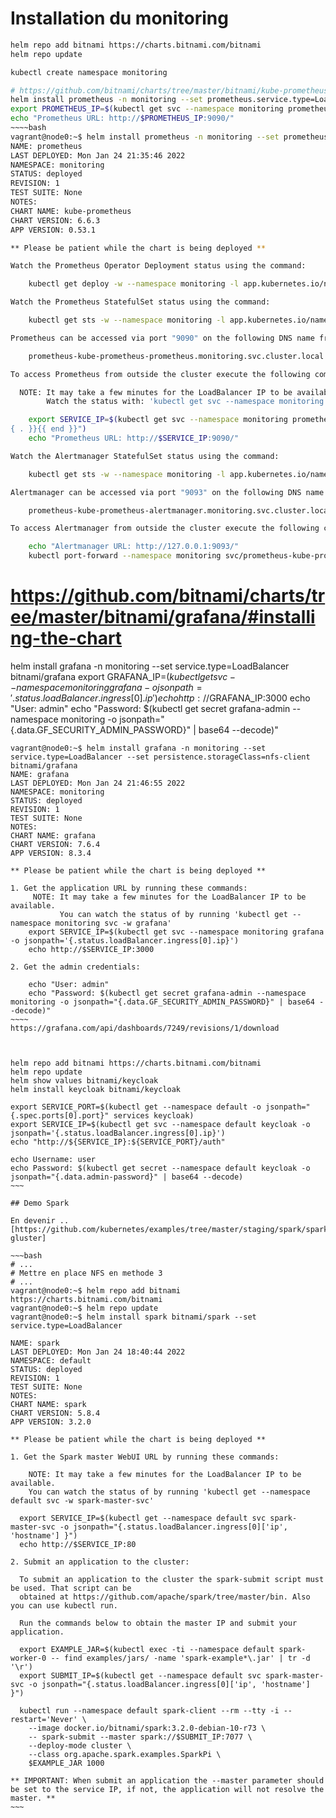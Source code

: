# Installation du monitoring

~~~bash
helm repo add bitnami https://charts.bitnami.com/bitnami
helm repo update

kubectl create namespace monitoring

# https://github.com/bitnami/charts/tree/master/bitnami/kube-prometheus/#installing-the-chart
helm install prometheus -n monitoring --set prometheus.service.type=LoadBalancer bitnami/kube-prometheus
export PROMETHEUS_IP=$(kubectl get svc --namespace monitoring prometheus-kube-prometheus-prometheus --template "{{ range (index .status.loadBalancer.ingress 0) }}{{ . }}{{ end }}")
echo "Prometheus URL: http://$PROMETHEUS_IP:9090/"
~~~~bash
vagrant@node0:~$ helm install prometheus -n monitoring --set prometheus.service.type=LoadBalancer bitnami/kube-prometheus
NAME: prometheus
LAST DEPLOYED: Mon Jan 24 21:35:46 2022
NAMESPACE: monitoring
STATUS: deployed
REVISION: 1
TEST SUITE: None
NOTES:
CHART NAME: kube-prometheus
CHART VERSION: 6.6.3
APP VERSION: 0.53.1

** Please be patient while the chart is being deployed **

Watch the Prometheus Operator Deployment status using the command:

    kubectl get deploy -w --namespace monitoring -l app.kubernetes.io/name=kube-prometheus-operator,app.kubernetes.io/instance=prometheus

Watch the Prometheus StatefulSet status using the command:

    kubectl get sts -w --namespace monitoring -l app.kubernetes.io/name=kube-prometheus-prometheus,app.kubernetes.io/instance=prometheus

Prometheus can be accessed via port "9090" on the following DNS name from within your cluster:

    prometheus-kube-prometheus-prometheus.monitoring.svc.cluster.local

To access Prometheus from outside the cluster execute the following commands:

  NOTE: It may take a few minutes for the LoadBalancer IP to be available.
        Watch the status with: 'kubectl get svc --namespace monitoring -w prometheus-kube-prometheus-prometheus'

    export SERVICE_IP=$(kubectl get svc --namespace monitoring prometheus-kube-prometheus-prometheus --template "{{ range (index .status.loadBalancer.ingress 0) }}{
{ . }}{{ end }}")
    echo "Prometheus URL: http://$SERVICE_IP:9090/"

Watch the Alertmanager StatefulSet status using the command:

    kubectl get sts -w --namespace monitoring -l app.kubernetes.io/name=kube-prometheus-alertmanager,app.kubernetes.io/instance=prometheus

Alertmanager can be accessed via port "9093" on the following DNS name from within your cluster:

    prometheus-kube-prometheus-alertmanager.monitoring.svc.cluster.local

To access Alertmanager from outside the cluster execute the following commands:

    echo "Alertmanager URL: http://127.0.0.1:9093/"
    kubectl port-forward --namespace monitoring svc/prometheus-kube-prometheus-alertmanager 9093:9093
~~~~

# https://github.com/bitnami/charts/tree/master/bitnami/grafana/#installing-the-chart
helm install grafana -n monitoring --set service.type=LoadBalancer bitnami/grafana
export GRAFANA_IP=$(kubectl get svc --namespace monitoring grafana -o jsonpath='{.status.loadBalancer.ingress[0].ip}')
echo http://$GRAFANA_IP:3000
echo "User: admin"
echo "Password: $(kubectl get secret grafana-admin --namespace monitoring -o jsonpath="{.data.GF_SECURITY_ADMIN_PASSWORD}" | base64 --decode)"

~~~~~
vagrant@node0:~$ helm install grafana -n monitoring --set service.type=LoadBalancer --set persistence.storageClass=nfs-client bitnami/grafana
NAME: grafana
LAST DEPLOYED: Mon Jan 24 21:46:55 2022
NAMESPACE: monitoring
STATUS: deployed
REVISION: 1
TEST SUITE: None
NOTES:
CHART NAME: grafana
CHART VERSION: 7.6.4
APP VERSION: 8.3.4

** Please be patient while the chart is being deployed **

1. Get the application URL by running these commands:
     NOTE: It may take a few minutes for the LoadBalancer IP to be available.
           You can watch the status of by running 'kubectl get --namespace monitoring svc -w grafana'
    export SERVICE_IP=$(kubectl get svc --namespace monitoring grafana -o jsonpath='{.status.loadBalancer.ingress[0].ip}')
    echo http://$SERVICE_IP:3000

2. Get the admin credentials:

    echo "User: admin"
    echo "Password: $(kubectl get secret grafana-admin --namespace monitoring -o jsonpath="{.data.GF_SECURITY_ADMIN_PASSWORD}" | base64 --decode)"
~~~~
https://grafana.com/api/dashboards/7249/revisions/1/download



helm repo add bitnami https://charts.bitnami.com/bitnami
helm repo update
helm show values bitnami/keycloak
helm install keycloak bitnami/keycloak

export SERVICE_PORT=$(kubectl get --namespace default -o jsonpath="{.spec.ports[0].port}" services keycloak)
export SERVICE_IP=$(kubectl get svc --namespace default keycloak -o jsonpath='{.status.loadBalancer.ingress[0].ip}')
echo "http://${SERVICE_IP}:${SERVICE_PORT}/auth"

echo Username: user
echo Password: $(kubectl get secret --namespace default keycloak -o jsonpath="{.data.admin-password}" | base64 --decode)
~~~

## Demo Spark

En devenir .. [https://github.com/kubernetes/examples/tree/master/staging/spark/spark-gluster]

~~~bash
# ...
# Mettre en place NFS en methode 3
# ...
vagrant@node0:~$ helm repo add bitnami https://charts.bitnami.com/bitnami
vagrant@node0:~$ helm repo update
vagrant@node0:~$ helm install spark bitnami/spark --set service.type=LoadBalancer

NAME: spark
LAST DEPLOYED: Mon Jan 24 18:40:44 2022
NAMESPACE: default
STATUS: deployed
REVISION: 1
TEST SUITE: None
NOTES:
CHART NAME: spark
CHART VERSION: 5.8.4
APP VERSION: 3.2.0

** Please be patient while the chart is being deployed **

1. Get the Spark master WebUI URL by running these commands:

    NOTE: It may take a few minutes for the LoadBalancer IP to be available.
    You can watch the status of by running 'kubectl get --namespace default svc -w spark-master-svc'

  export SERVICE_IP=$(kubectl get --namespace default svc spark-master-svc -o jsonpath="{.status.loadBalancer.ingress[0]['ip', 'hostname'] }")
  echo http://$SERVICE_IP:80

2. Submit an application to the cluster:

  To submit an application to the cluster the spark-submit script must be used. That script can be
  obtained at https://github.com/apache/spark/tree/master/bin. Also you can use kubectl run.

  Run the commands below to obtain the master IP and submit your application.

  export EXAMPLE_JAR=$(kubectl exec -ti --namespace default spark-worker-0 -- find examples/jars/ -name 'spark-example*\.jar' | tr -d '\r')
  export SUBMIT_IP=$(kubectl get --namespace default svc spark-master-svc -o jsonpath="{.status.loadBalancer.ingress[0]['ip', 'hostname'] }")

  kubectl run --namespace default spark-client --rm --tty -i --restart='Never' \
    --image docker.io/bitnami/spark:3.2.0-debian-10-r73 \
    -- spark-submit --master spark://$SUBMIT_IP:7077 \
    --deploy-mode cluster \
    --class org.apache.spark.examples.SparkPi \
    $EXAMPLE_JAR 1000

** IMPORTANT: When submit an application the --master parameter should be set to the service IP, if not, the application will not resolve the master. **
~~~